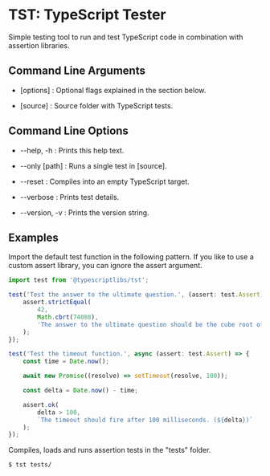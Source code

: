 TST: TypeScript Tester
======================

Simple testing tool to run and test TypeScript code in combination with assertion libraries.



Command Line Arguments
----------------------

* \[options] : Optional flags explained in the section below.

* \[source]  : Source folder with TypeScript tests.



Command Line Options
--------------------

* --help, -h    : Prints this help text.

* --only [path] : Runs a single test in [source].

* --reset       : Compiles into an empty TypeScript target.

* --verbose     : Prints test details.

* --version, -v : Prints the version string.



Examples
--------

Import the default test function in the following pattern. If you like to use a
custom assert library, you can ignore the assert argument.

```ts
import test from '@typescriptlibs/tst';

test('Test the answer to the ultimate question.', (assert: test.Assert) => {
    assert.strictEqual(
        42,
        Math.cbrt(74088),
        'The answer to the ultimate question should be the cube root of 74088.'
    );
});

test('Test the timeout function.', async (assert: test.Assert) => {
    const time = Date.now();

    await new Promise((resolve) => setTimeout(resolve, 100));

    const delta = Date.now() - time;

    assert.ok(
        delta > 100,
        `The timeout should fire after 100 milliseconds. (${delta})`
    );
});
```

Compiles, loads and runs assertion tests in the "tests" folder.
```sh
$ tst tests/
```

